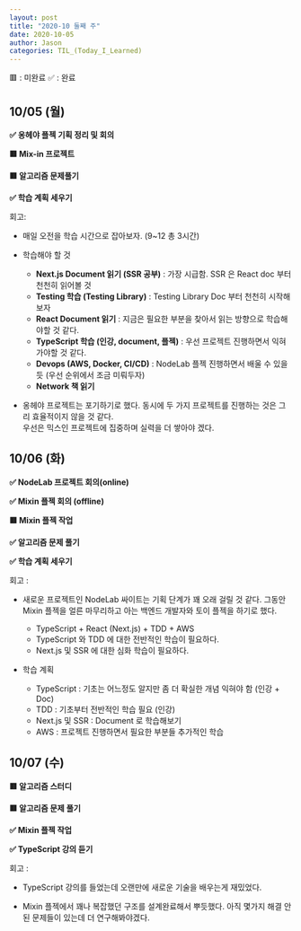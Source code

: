 ```yaml
---
layout: post
title: "2020-10 둘째 주"
date: 2020-10-05
author: Jason
categories: TIL_(Today_I_Learned)
---
```


🟥 : 미완료
✅ : 완료

## 10/05 (월)

**✅ 옹헤야 플젝 기획 정리 및 회의**

**🟥 Mix-in 프로젝트**

**🟥 알고리즘 문제풀기**

**✅ 학습 계획 세우기**

회고:

- 매일 오전을 학습 시간으로 잡아보자. (9~12 총 3시간)

- 학습해야 할 것

  - **Next.js Document 읽기 (SSR 공부)** : 가장 시급함. SSR 은 React doc 부터 천천히 읽어볼 것
  - **Testing 학습 (Testing Library)** : Testing Library Doc 부터 천천히 시작해보자
  - **React Document 읽기** : 지금은 필요한 부분을 찾아서 읽는 방향으로 학습해야할 것 같다.
  - **TypeScript 학습 (인강, document, 플젝)** : 우선 프로젝트 진행하면서 익혀가야할 것 같다.
  - **Devops (AWS, Docker, CI/CD)** : NodeLab 플젝 진행하면서 배울 수 있을 듯 (우선 순위에서 조금 미뤄두자)
  - **Network 책 읽기**

- 옹헤야 프로젝트는 포기하기로 했다. 동시에 두 가지 프로젝트를 진행하는 것은 그리 효율적이지 않을 것 같다.  
  우선은 믹스인 프로젝트에 집중하며 실력을 더 쌓아야 겠다.

## 10/06 (화)

**✅ NodeLab 프로젝트 회의(online)**

**✅ Mixin 플젝 회의 (offline)**

**🟥 Mixin 플젝 작업**

**✅ 알고리즘 문제 풀기**

**✅ 학습 계획 세우기**

회고 :

- 새로운 프로젝트인 NodeLab 싸이트는 기획 단계가 꽤 오래 걸릴 것 같다. 그동안 Mixin 플젝을 얼른 마무리하고 아는 백엔드 개발자와 토이 플젝을 하기로 했다.

  - TypeScript + React (Next.js) + TDD + AWS
  - TypeScript 와 TDD 에 대한 전반적인 학습이 필요하다.
  - Next.js 및 SSR 에 대한 심화 학습이 필요하다.

- 학습 계획

  - TypeScript : 기초는 어느정도 알지만 좀 더 확실한 개념 익혀야 함 (인강 + Doc)
  - TDD : 기초부터 전반적인 학습 필요 (인강)
  - Next.js 및 SSR : Document 로 학습해보기
  - AWS : 프로젝트 진행하면서 필요한 부분들 추가적인 학습

## 10/07 (수)

**🟥 알고리즘 스터디**

**🟥 알고리즘 문제 풀기**

**✅ Mixin 플젝 작업**

**✅ TypeScript 강의 듣기**

회고 :

- TypeScript 강의를 들었는데 오랜만에 새로운 기술을 배우는게 재밌었다.

- Mixin 플젝에서 꽤나 복잡했던 구조를 설계완료해서 뿌듯했다. 아직 몇가지 해결 안된 문제들이 있는데 더 연구해봐야겠다.
